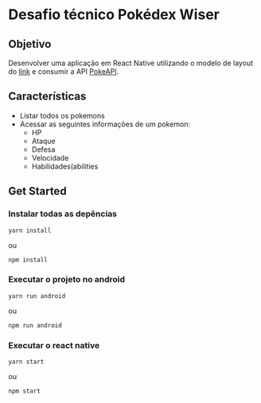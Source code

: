# Desafio técnico Pokédex Wiser

## Objetivo 
  
Desenvolver uma aplicação em React Native utilizando o modelo de layout do [link](https://www.figma.com/file/THLxZSlOoUYMZrjFg0Kl1M/Pok%C3%A9dex?node-id=268%3A320) 
e consumir a API [PokeAPI](https://pokeapi.co/).

## Características 

*  Listar todos os pokemons
*  Acessar as seguintes informações de um pokemon:
    *   HP 
    *   Ataque 
    *   Defesa 
    *   Velocidade 
    *   Habilidades(abilities 

## Get Started

### Instalar todas as depências 
  
    yarn install 
  
ou 

    npm install
  
  
### Executar o projeto no android
  
    yarn run android

ou

    npm run android

### Executar o react native

    yarn start
  
ou 

    npm start
  

